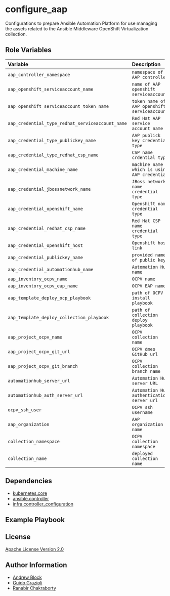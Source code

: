 configure_aap
=========

Configurations to prepare Ansible Automation Platform for use managing the assets related to the Ansible Middleware
OpenShift Virtualization collection.

Role Variables
--------------

| Variable                                         | Description                                  | Default                                                                            |
|:-------------------------------------------------|:---------------------------------------------|:-----------------------------------------------------------------------------------|
| `aap_controller_namespace`                       | `namespace of AAP controller`                | `ansible-automation-platform`                                                      |
| `aap_openshift_serviceaccount_name`              | `name of AAP openshift serviceaccount`       | `aap-ocpv`                                                                         |
| `aap_openshift_serviceaccount_token_name`        | `token name of AAP openshift serviceaccount` | `"{{  aap_openshift_serviceaccount_name}}-token"`                                  |
| `aap_credential_type_redhat_serviceaccount_name` | `Red Hat AAP service account name`           | `Red Hat Service Account`                                                          |
| `aap_credential_type_publickey_name`             | `AAP publick key credential type`            | `SSH Public Key`                                                                   |
| `aap_credential_type_redhat_csp_name`            | `CSP name crdential type`                    | `Red Hat Customer Portal`                                                          |
| `aap_credential_machine_name`                    | `machine name which is using AAP credential` | `OCPv SSH`                                                                         |
| `aap_credential_jbossnetwork_name`               | `JBoss network name credential type`         | `JBossnetwork API`                                                                 |
| `aap_credential_openshift_name`                  | `Openshift name credential type`             | `OCP`                                                                              |
| `aap_credential_redhat_csp_name`                 | `Red Hat CSP name credential type`           | `RHN`                                                                              |
| `aap_credential_openshift_host`                  | `Openshift host link`                        | `https://kubernetes.default.svc`                                                   |
| `aap_credential_publickey_name`                  | `provided name of public key`                | `OCPv Public Key`                                                                  |
| `aap_credential_automationhub_name`              | `Automation Hub name`                        | `Automation Hub`                                                                   |
| `aap_inventory_ocpv_name`                        | `OCPV name`                                  | `ocpv`                                                                             |
| `aap_inventory_ocpv_eap_name`                    | `OCPV EAP name`                              | `eap`                                                                              |
| `aap_template_deploy_ocp_playbook`               | `path of OCPV install playbook`              | `playbooks/install_ocpv.yml`                                                       |
| `aap_template_deploy_collection_playbook`        | `path of collection deploy playbook`         | `playbooks/deploy_collection.yml`                                                  |
| `aap_project_ocpv_name`                          | `OCPV collection name`                       | `middleware_ocpv`                                                                  |
| `aap_project_ocpv_git_url`                       | `OCPV dmeo GitHub url`                       | `https://github.com/redhat-cop/middleware_ocpv.git`                                |
| `aap_project_ocpv_git_branch`                    | `OCPV collection branch name`                | `main`                                                                             |
| `automationhub_server_url`                       | `Automation Hub server URL`                  | `https://cloud.redhat.com/api/automation-hub/ `                                    |
| `automationhub_auth_server_url`                  | `Automation Hub authentication server url`   | `https://sso.redhat.com/auth/realms/redhat-external/protocol/openid-connect/token` |
| `ocpv_ssh_user`                                  | `OCPV ssh username`                          | `cloud-user`                                                                       |
| `aap_organization`                               | `AAP organization name`                      | `Default`                                                                          |
| `collection_namespace`                           | `OCPV collection namespace`                  | `ansible-middleware-ocpv`                                                          |
| `collection_name`                                | `deployed collection name`                   | `eap-collection`                                                                   |

Dependencies
------------

* [kubernetes.core](https://docs.ansible.com/ansible/latest/collections/kubernetes/core/index.html)
* [ansible.controller](https://docs.ansible.com/automation.html)
* [infra.controller_configuration](https://galaxy.ansible.com/infra)

Example Playbook
----------------

License
-------

[Apache License Version 2.0](https://github.com/redhat-cop/middleware_ocpv/blob/main/LICENSE)

Author Information
------------------

- [Andrew Block](https://github.com/sabre1041)
- [Guido Grazioli](https://github.com/guidograzioli)
- [Ranabir Chakraborty](https://github.com/RanabirChakraborty)
